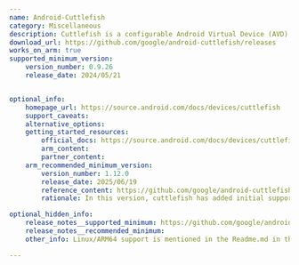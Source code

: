 ```yaml
---
name: Android-Cuttlefish
category: Miscellaneous
description: Cuttlefish is a configurable Android Virtual Device (AVD) that runs both remotely and locally, and it also guarantees full fidelity with Android framework.
download_url: https://github.com/google/android-cuttlefish/releases
works_on_arm: true
supported_minimum_version:
    version_number: 0.9.26
    release_date: 2024/05/21


optional_info:
    homepage_url: https://source.android.com/docs/devices/cuttlefish
    support_caveats:
    alternative_options:
    getting_started_resources:
        official_docs: https://source.android.com/docs/devices/cuttlefish/get-started
        arm_content:
        partner_content:
    arm_recommended_minimum_version:
        version_number: 1.12.0
        release_date: 2025/06/19
        reference_content: https://github.com/google/android-cuttlefish/releases/tag/v1.12.0
        rationale: In this version, cuttlefish has added initial support for compiling libffi on Arm64 by including required headers and platform selection options, enabling native builds and execution on Arm-based systems.

optional_hidden_info:
    release_notes__supported_minimum: https://github.com/google/android-cuttlefish/tree/v0.9.26#virtual-device-for-android-host-side-utilities
    release_notes__recommended_minimum:
    other_info: Linux/ARM64 support is mentioned in the Readme.md in the first released version on GitHub, i.e 0.9.26.

---
```

